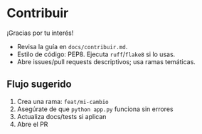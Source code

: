 # Contribuir

¡Gracias por tu interés!

- Revisa la guía en `docs/contribuir.md`.
- Estilo de código: PEP8. Ejecuta `ruff`/`flake8` si lo usas.
- Abre issues/pull requests descriptivos; usa ramas temáticas.

## Flujo sugerido
1. Crea una rama: `feat/mi-cambio`
2. Asegúrate de que `python app.py` funciona sin errores
3. Actualiza docs/tests si aplican
4. Abre el PR
